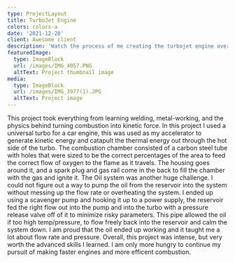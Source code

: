 ```yaml
---
type: ProjectLayout
title: TurboJet Engine
colors: colors-a
date: '2021-12-20'
client: Awesome client
description: 'Watch the process of me creating the turbojet engine over 2025 summer. '
featuredImage:
  type: ImageBlock
  url: /images/IMG_4057.PNG
  altText: Project thumbnail image
media:
  type: ImageBlock
  url: /images/IMG_3977(1).JPG
  altText: Project image
---
```

This project took everything from learning welding, metal-working, and the physics behind turning combustion into kinetic force. In this project I used a universal turbo for a car engine, this was used as my accelerator to generate kinetic energy and catapult the thermal energy out through the hot side of the turbo. The combustion chamber consisted of a carbon steel tube with holes that were sized to be the correct percentages of the area to feed the correct flow of oxygen to the flame as it travels. The housing goes around it, and a spark plug and gas rail come in the back to fill the chamber with the gas and ignite it. The Oil system was another huge challenge. I could not figure out a way to pump the oil from the reservoir into the system without messing up the flow rate or overheating the system. I ended up using a scavenger pump and hooking it up to a power supply, the reservoir fed the right flow out into the pump and into the turbo with a pressure release valve off of it to minimize risky parameters. This pipe allowed the oil if too high temp/pressure, to flow freely back into the reservoir and calm the system down. I am proud that the oil ended up working and it taught me a lot about flow rate and pressure. Overall, this project was intense, but very worth the advanced skills I learned. I am only more hungry to continue my pursuit of making faster engines and more efficent combustion. 
